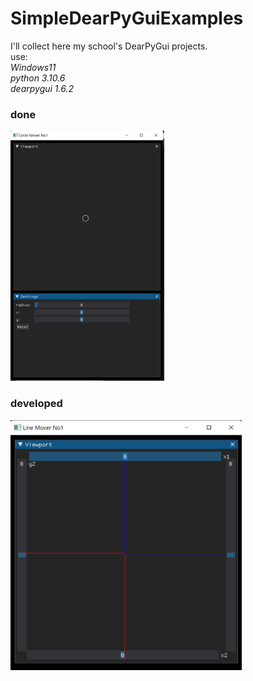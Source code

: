 # SimpleDearPyGuiExamples
I'll collect here my school's DearPyGui projects. <br>
use: <br>
*Windows11 <br>
python 3.10.6 <br>
dearpygui 1.6.2* <br> 

### done
<img src="images/CircleMoverNo1.png" height=400>

### developed
<img src="images/LineMover1.png" height=400>

